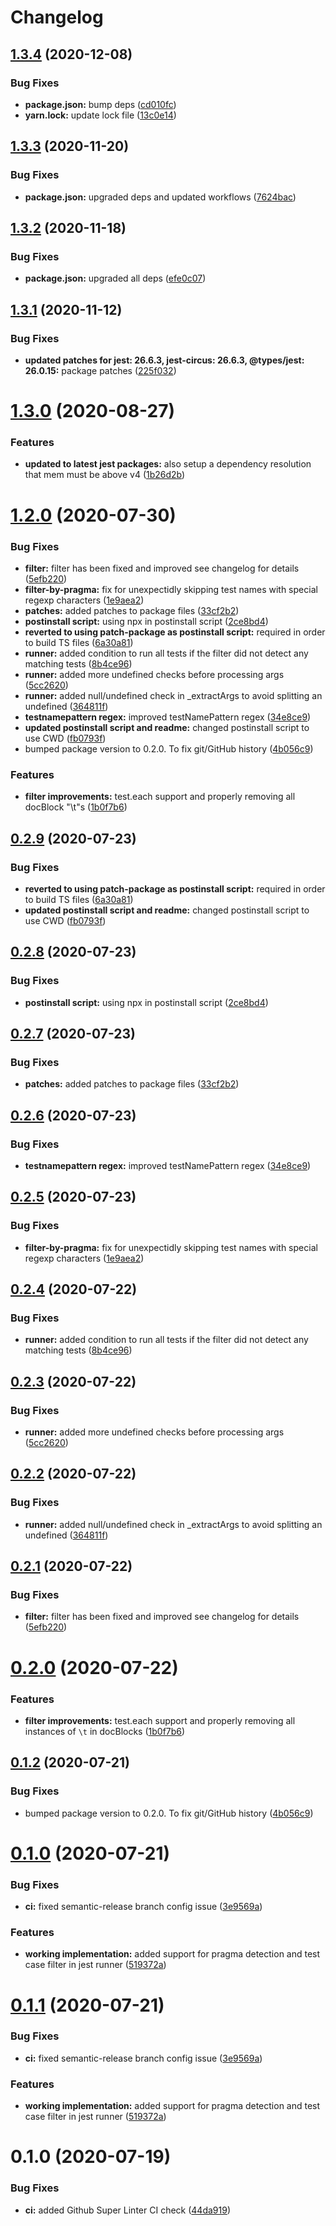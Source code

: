 # Changelog

## [1.3.4](https://github.com/ryparker/jest-docblock-runner/compare/v1.3.3...v1.3.4) (2020-12-08)


### Bug Fixes

* **package.json:** bump deps ([cd010fc](https://github.com/ryparker/jest-docblock-runner/commit/cd010fc06bbdc12307fa98274139a077c69fd3fb))
* **yarn.lock:** update lock file ([13c0e14](https://github.com/ryparker/jest-docblock-runner/commit/13c0e14e508a5e0bed064aa615aef32188cdf782))

## [1.3.3](https://github.com/ryparker/jest-docblock-runner/compare/v1.3.2...v1.3.3) (2020-11-20)


### Bug Fixes

* **package.json:** upgraded deps and updated workflows ([7624bac](https://github.com/ryparker/jest-docblock-runner/commit/7624bac55474d20521b06e0cbd7241170c7127bf))

## [1.3.2](https://github.com/ryparker/jest-docblock-runner/compare/v1.3.1...v1.3.2) (2020-11-18)


### Bug Fixes

* **package.json:** upgraded all deps ([efe0c07](https://github.com/ryparker/jest-docblock-runner/commit/efe0c073ee485782637331f08524c22adb1a3451))

## [1.3.1](https://github.com/ryparker/jest-docblock-runner/compare/v1.3.0...v1.3.1) (2020-11-12)


### Bug Fixes

* **updated patches for jest: 26.6.3, jest-circus: 26.6.3, @types/jest: 26.0.15:** package patches ([225f032](https://github.com/ryparker/jest-docblock-runner/commit/225f03242f496d2380b3c0f3b78b1e10f8121a13))

# [1.3.0](https://github.com/ryparker/jest-docblock-runner/compare/v1.2.0...v1.3.0) (2020-08-27)


### Features

* **updated to latest jest packages:** also setup a dependency resolution that mem must be above v4 ([1b26d2b](https://github.com/ryparker/jest-docblock-runner/commit/1b26d2be033114d470bc37dcce145a1df9aa2c59))

# [1.2.0](https://github.com/ryparker/jest-docblock-runner/compare/v1.1.0...v1.2.0) (2020-07-30)


### Bug Fixes

* **filter:** filter has been fixed and improved see changelog for details ([5efb220](https://github.com/ryparker/jest-docblock-runner/commit/5efb220a6ab5d7cf117972de85a9c2f9e4104aca))
* **filter-by-pragma:** fix for unexpectidly skipping test names with special regexp characters ([1e9aea2](https://github.com/ryparker/jest-docblock-runner/commit/1e9aea2e2da6136aa3d75a5b31355775784e6563))
* **patches:** added patches to package files ([33cf2b2](https://github.com/ryparker/jest-docblock-runner/commit/33cf2b2a6b3a7bb6320073f4352fdcf14a9bd0f4))
* **postinstall script:** using npx in postinstall script ([2ce8bd4](https://github.com/ryparker/jest-docblock-runner/commit/2ce8bd46a5050e64e1622af15fff0d869157c7d1))
* **reverted to using patch-package as postinstall script:** required in order to build TS files ([6a30a81](https://github.com/ryparker/jest-docblock-runner/commit/6a30a81a865d8d1d792b7c25eac27225a8c3134b))
* **runner:** added condition to run all tests if the filter did not detect any matching tests ([8b4ce96](https://github.com/ryparker/jest-docblock-runner/commit/8b4ce96cb416af8e2c93336fa6da515e584cd57e))
* **runner:** added more undefined checks before processing args ([5cc2620](https://github.com/ryparker/jest-docblock-runner/commit/5cc2620a148dd55ab8290fca7f2f54dce9c43382))
* **runner:** added null/undefined check in _extractArgs to avoid splitting an undefined ([364811f](https://github.com/ryparker/jest-docblock-runner/commit/364811f60365444344a4b718b2eb1a62d8f55ca6))
* **testnamepattern regex:** improved testNamePattern regex ([34e8ce9](https://github.com/ryparker/jest-docblock-runner/commit/34e8ce927340f27f22c9fc6f71c92d027b75ad67))
* **updated postinstall script and readme:** changed postinstall script to use CWD ([fb0793f](https://github.com/ryparker/jest-docblock-runner/commit/fb0793f1dc35ce4bf3b2e4a3176d40992ea66a96))
* bumped package version to 0.2.0. To fix git/GitHub history ([4b056c9](https://github.com/ryparker/jest-docblock-runner/commit/4b056c9706222d3c1890c618730ee6cfd9e457c2))


### Features

* **filter improvements:** test.each support and properly removing all docBlock "\t"s ([1b0f7b6](https://github.com/ryparker/jest-docblock-runner/commit/1b0f7b6ac9dfefcaf5bc058ead65339e98981c48))

## [0.2.9](https://github.com/ryparker/jest-docblock-runner/compare/v0.2.8...v0.2.9) (2020-07-23)


### Bug Fixes

* **reverted to using patch-package as postinstall script:** required in order to build TS files ([6a30a81](https://github.com/ryparker/jest-docblock-runner/commit/6a30a81a865d8d1d792b7c25eac27225a8c3134b))
* **updated postinstall script and readme:** changed postinstall script to use CWD ([fb0793f](https://github.com/ryparker/jest-docblock-runner/commit/fb0793f1dc35ce4bf3b2e4a3176d40992ea66a96))

## [0.2.8](https://github.com/ryparker/jest-docblock-runner/compare/v0.2.7...v0.2.8) (2020-07-23)


### Bug Fixes

* **postinstall script:** using npx in postinstall script ([2ce8bd4](https://github.com/ryparker/jest-docblock-runner/commit/2ce8bd46a5050e64e1622af15fff0d869157c7d1))

## [0.2.7](https://github.com/ryparker/jest-docblock-runner/compare/v0.2.6...v0.2.7) (2020-07-23)


### Bug Fixes

* **patches:** added patches to package files ([33cf2b2](https://github.com/ryparker/jest-docblock-runner/commit/33cf2b2a6b3a7bb6320073f4352fdcf14a9bd0f4))

## [0.2.6](https://github.com/ryparker/jest-docblock-runner/compare/v0.2.5...v0.2.6) (2020-07-23)


### Bug Fixes

* **testnamepattern regex:** improved testNamePattern regex ([34e8ce9](https://github.com/ryparker/jest-docblock-runner/commit/34e8ce927340f27f22c9fc6f71c92d027b75ad67))

## [0.2.5](https://github.com/ryparker/jest-docblock-runner/compare/v0.2.4...v0.2.5) (2020-07-23)


### Bug Fixes

* **filter-by-pragma:** fix for unexpectidly skipping test names with special regexp characters ([1e9aea2](https://github.com/ryparker/jest-docblock-runner/commit/1e9aea2e2da6136aa3d75a5b31355775784e6563))

## [0.2.4](https://github.com/ryparker/jest-docblock-runner/compare/v0.2.3...v0.2.4) (2020-07-22)


### Bug Fixes

* **runner:** added condition to run all tests if the filter did not detect any matching tests ([8b4ce96](https://github.com/ryparker/jest-docblock-runner/commit/8b4ce96cb416af8e2c93336fa6da515e584cd57e))

## [0.2.3](https://github.com/ryparker/jest-docblock-runner/compare/v0.2.2...v0.2.3) (2020-07-22)


### Bug Fixes

* **runner:** added more undefined checks before processing args ([5cc2620](https://github.com/ryparker/jest-docblock-runner/commit/5cc2620a148dd55ab8290fca7f2f54dce9c43382))

## [0.2.2](https://github.com/ryparker/jest-docblock-runner/compare/v0.2.1...v0.2.2) (2020-07-22)


### Bug Fixes

* **runner:** added null/undefined check in _extractArgs to avoid splitting an undefined ([364811f](https://github.com/ryparker/jest-docblock-runner/commit/364811f60365444344a4b718b2eb1a62d8f55ca6))

## [0.2.1](https://github.com/ryparker/jest-docblock-runner/compare/v0.2.0...v0.2.1) (2020-07-22)


### Bug Fixes

* **filter:** filter has been fixed and improved see changelog for details ([5efb220](https://github.com/ryparker/jest-docblock-runner/commit/5efb220a6ab5d7cf117972de85a9c2f9e4104aca))

# [0.2.0](https://github.com/ryparker/jest-docblock-runner/compare/v0.1.2...v0.2.0) (2020-07-22)


### Features

* **filter improvements:** test.each support and properly removing all instances of `\t` in docBlocks ([1b0f7b6](https://github.com/ryparker/jest-docblock-runner/commit/1b0f7b6ac9dfefcaf5bc058ead65339e98981c48))

## [0.1.2](https://github.com/ryparker/jest-docblock-runner/compare/v0.1.1...v0.1.2) (2020-07-21)


### Bug Fixes

* bumped package version to 0.2.0. To fix git/GitHub history ([4b056c9](https://github.com/ryparker/jest-docblock-runner/commit/4b056c9706222d3c1890c618730ee6cfd9e457c2))

# [0.1.0](https://github.com/ryparker/jest-docblock-runner/compare/v0.0.0...v0.1.0) (2020-07-21)


### Bug Fixes

* **ci:** fixed semantic-release branch config issue ([3e9569a](https://github.com/ryparker/jest-docblock-runner/commit/3e9569a642cb64bc72a689bfe8f7b5e7f7cddd62))


### Features

* **working implementation:** added support for pragma detection and test case filter in jest runner ([519372a](https://github.com/ryparker/jest-docblock-runner/commit/519372ad731aaeca020ec4659f56d3205e4540da))

# [0.1.1](https://github.com/ryparker/jest-docblock-runner/compare/v1.0.0...v1.1.0) (2020-07-21)


### Bug Fixes

* **ci:** fixed semantic-release branch config issue ([3e9569a](https://github.com/ryparker/jest-docblock-runner/commit/3e9569a642cb64bc72a689bfe8f7b5e7f7cddd62))


### Features

* **working implementation:** added support for pragma detection and test case filter in jest runner ([519372a](https://github.com/ryparker/jest-docblock-runner/commit/519372ad731aaeca020ec4659f56d3205e4540da))

# 0.1.0 (2020-07-19)


### Bug Fixes

* **ci:** added Github Super Linter CI check ([44da919](https://github.com/ryparker/jest-allure-runner/commit/44da9192c9124bfd50e9d7b729b9b2521f814261))
